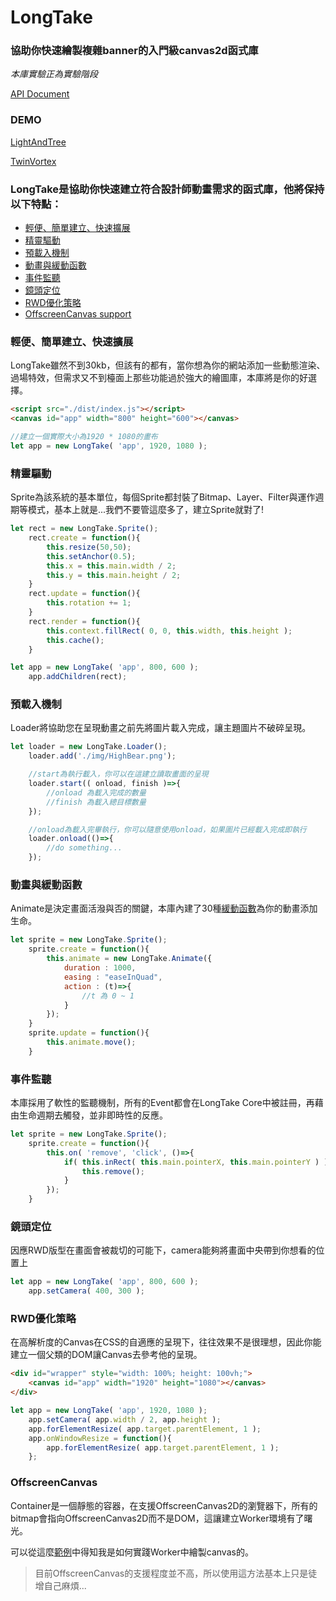 # LongTake

### 協助你快速繪製複雜banner的入門級canvas2d函式庫

_本庫實驗正為實驗階段_

[API Document]()

### DEMO

[LightAndTree](https://khc-zhihao.github.io/LongTake/demo/LightAndTree/index.html)

[TwinVortex](https://khc-zhihao.github.io/LongTake/demo/TwinVortex/index.html)

### LongTake是協助你快速建立符合設計師動畫需求的函式庫，他將保持以下特點：

* [輕便、簡單建立、快速擴展](###輕便、簡單建立、快速擴展)
* [精靈驅動](###精靈驅動)
* [預載入機制](###預載入機制)
* [動畫與緩動函數](###動畫與緩動函數)
* [事件監聽](###事件監聽)
* [鏡頭定位](###鏡頭定位)
* [RWD優化策略](###RWD優化策略)
* [OffscreenCanvas support](###OffscreenCanvas)

### 輕便、簡單建立、快速擴展

LongTake雖然不到30kb，但該有的都有，當你想為你的網站添加一些動態渲染、過場特效，但需求又不到檯面上那些功能過於強大的繪圖庫，本庫將是你的好選擇。

```html
<script src="./dist/index.js"></script>
<canvas id="app" width="800" height="600"></canvas>
```
```js
//建立一個實際大小為1920 * 1080的畫布
let app = new LongTake( 'app', 1920, 1080 );
```

### 精靈驅動

Sprite為該系統的基本單位，每個Sprite都封裝了Bitmap、Layer、Filter與運作週期等模式，基本上就是...我們不要管這麼多了，建立Sprite就對了!

```js
let rect = new LongTake.Sprite();
    rect.create = function(){
        this.resize(50,50);
        this.setAnchor(0.5);
        this.x = this.main.width / 2;
        this.y = this.main.height / 2;
    }
    rect.update = function(){
        this.rotation += 1;
    }
    rect.render = function(){
        this.context.fillRect( 0, 0, this.width, this.height );
        this.cache();
    }

let app = new LongTake( 'app', 800, 600 );
    app.addChildren(rect);
```

### 預載入機制

Loader將協助您在呈現動畫之前先將圖片載入完成，讓主題圖片不破碎呈現。

```js
let loader = new LongTake.Loader();
    loader.add('./img/HighBear.png');

    //start為執行載入，你可以在這建立讀取畫面的呈現
    loader.start(( onload, finish )=>{
        //onload 為載入完成的數量
        //finish 為載入總目標數量
    });

    //onload為載入完畢執行，你可以隨意使用onload，如果圖片已經載入完成即執行
    loader.onload(()=>{
        //do something...
    });
```

### 動畫與緩動函數

Animate是決定畫面活潑與否的關鍵，本庫內建了30種[緩動函數](https://easings.net/zh-tw)為你的動畫添加生命。

```js
let sprite = new LongTake.Sprite();
    sprite.create = function(){
        this.animate = new LongTake.Animate({
            duration : 1000,
            easing : "easeInQuad",
            action : (t)=>{
                //t 為 0 ~ 1
            }
        });
    }
    sprite.update = function(){
        this.animate.move();
    }
```

### 事件監聽

本庫採用了軟性的監聽機制，所有的Event都會在LongTake Core中被註冊，再藉由生命週期去觸發，並非即時性的反應。

```js
let sprite = new LongTake.Sprite();
    sprite.create = function(){
        this.on( 'remove', 'click', ()=>{
            if( this.inRect( this.main.pointerX, this.main.pointerY ) ){
                this.remove();
            }
        });
    }
```

### 鏡頭定位

因應RWD版型在畫面會被裁切的可能下，camera能夠將畫面中央帶到你想看的位置上

```js
let app = new LongTake( 'app', 800, 600 );
    app.setCamera( 400, 300 );
```

### RWD優化策略

在高解析度的Canvas在CSS的自適應的呈現下，往往效果不是很理想，因此你能建立一個父類的DOM讓Canvas去參考他的呈現。

```html
<div id="wrapper" style="width: 100%; height: 100vh;">
    <canvas id="app" width="1920" height="1080"></canvas>
</div>
```
```js
let app = new LongTake( 'app', 1920, 1080 );
    app.setCamera( app.width / 2, app.height );
    app.forElementResize( app.target.parentElement, 1 );
    app.onWindowResize = function(){
        app.forElementResize( app.target.parentElement, 1 );
    };
```

### OffscreenCanvas

Container是一個靜態的容器，在支援OffscreenCanvas2D的瀏覽器下，所有的bitmap會指向OffscreenCanvas2D而不是DOM，這讓建立Worker環境有了曙光。

可以從這麼[範例](https://github.com/KHC-ZhiHao/LongTake/blob/master/test/worker/index.js)中得知我是如何實踐Worker中繪製canvas的。

>目前OffscreenCanvas的支援程度並不高，所以使用這方法基本上只是徒增自己麻煩...